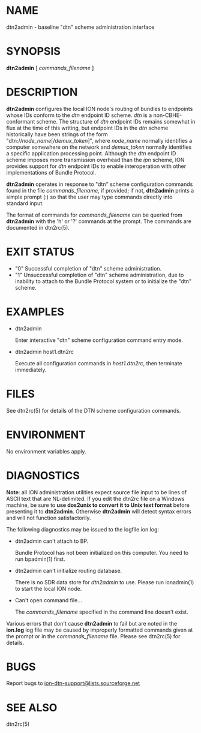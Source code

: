 # NAME

dtn2admin - baseline "dtn" scheme administration interface

# SYNOPSIS

**dtn2admin** \[ _commands\_filename_ \]

# DESCRIPTION

**dtn2admin** configures the local ION node's routing of bundles to endpoints
whose IDs conform to the _dtn_ endpoint ID scheme.  _dtn_ is a
non-CBHE-conformant scheme.  The structure of _dtn_ endpoint IDs remains
somewhat in flux at the time of this writing, but endpoint IDs in the _dtn_
scheme historically have been strings of the form
"dtn://_node\_name_\[/_demux\_token_\]", where _node\_name_
normally identifies a computer somewhere on the network and _demux\_token_
normally identifies a specific application processing point.  Although
the _dtn_ endpoint ID scheme imposes more transmission overhead than the
_ipn_ scheme, ION provides support for _dtn_ endpoint IDs to enable
interoperation with other implementations of Bundle Protocol.

**dtn2admin** operates in response to "dtn" scheme configuration commands found
in the file _commands\_filename_, if provided; if not, **dtn2admin** prints
a simple prompt (:) so that the user may type commands
directly into standard input.

The format of commands for _commands\_filename_ can be queried from **dtn2admin**
with the 'h' or '?' commands at the prompt.  The commands are documented in
dtn2rc(5).

# EXIT STATUS

- "0"
Successful completion of "dtn" scheme administration.
- "1"
Unsuccessful completion of "dtn" scheme administration, due to inability to
attach to the Bundle Protocol system or to initialize the "dtn" scheme.

# EXAMPLES

- dtn2admin

    Enter interactive "dtn" scheme configuration command entry mode.

- dtn2admin host1.dtn2rc

    Execute all configuration commands in _host1.dtn2rc_, then terminate
    immediately.

# FILES

See dtn2rc(5) for details of the DTN scheme configuration commands.

# ENVIRONMENT

No environment variables apply.

# DIAGNOSTICS

**Note**: all ION administration utilities expect source file input to be
lines of ASCII text that are NL-delimited.  If you edit the dtn2rc file on
a Windows machine, be sure to **use dos2unix to convert it to Unix text format**
before presenting it to **dtn2admin**.  Otherwise **dtn2admin** will detect syntax
errors and will not function satisfactorily.

The following diagnostics may be issued to the logfile ion.log:

- dtn2admin can't attach to BP.

    Bundle Protocol has not been initialized on this computer.  You need to run
    bpadmin(1) first.

- dtn2admin can't initialize routing database.

    There is no SDR data store for _dtn2admin_ to use.  Please run ionadmin(1)
    to start the local ION node.

- Can't open command file...

    The _commands\_filename_ specified in the command line doesn't exist.

Various errors that don't cause **dtn2admin** to fail but are noted in the
**ion.log** log file may be caused by improperly formatted commands
given at the prompt or in the _commands\_filename_ file.
Please see dtn2rc(5) for details.

# BUGS

Report bugs to <ion-dtn-support@lists.sourceforge.net>

# SEE ALSO

dtn2rc(5)
